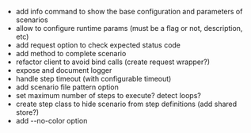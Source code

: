 * add info command to show the base configuration and parameters of scenarios
* allow to configure runtime params (must be a flag or not, description, etc)
* add request option to check expected status code
* add method to complete scenario
* refactor client to avoid bind calls (create request wrapper?)
* expose and document logger
* handle step timeout (with configurable timeout)
* add scenario file pattern option
* set maximum number of steps to execute? detect loops?
* create step class to hide scenario from step definitions (add shared store?)
* add --no-color option
